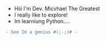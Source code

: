 - Hiii I'm Dev. Micvhael The Greatest
- I really like to explore!
- Im learniung Python....

```diff
- See Im a genius #(;-;)# -
```
